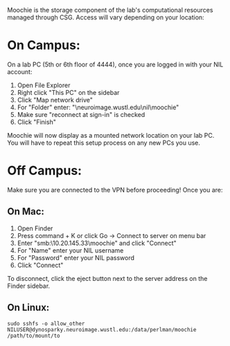 Moochie is the storage component of the lab's computational resources managed through CSG. Access will vary depending on your location:

# On Campus:
On a lab PC (5th or 6th floor of 4444), once you are logged in with your NIL account:

1. Open File Explorer
2. Right click "This PC" on the sidebar
3. Click "Map network drive"
4. For "Folder" enter: "\\neuroimage.wustl.edu\nil\moochie"
5. Make sure "reconnect at sign-in" is checked
6. Click "Finish"

Moochie will now display as a mounted network location on your lab PC. You will have to repeat this setup process on any new PCs you use.

# Off Campus:
Make sure you are connected to the VPN before proceeding! Once you are:

## On Mac:
1. Open Finder
2. Press command + K or click Go -> Connect to server on menu bar
3. Enter "smb:\\10.20.145.33\moochie" and click "Connect"
4. For "Name" enter your NIL username
5. For "Password" enter your NIL password
6. Click "Connect"

To disconnect, click the eject button next to the server address on the Finder sidebar.

## On Linux:
```
sudo sshfs -o allow_other NILUSER@dynosparky.neuroimage.wustl.edu:/data/perlman/moochie /path/to/mount/to
```
